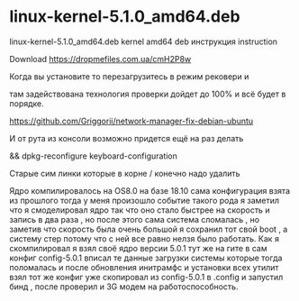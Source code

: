 # linux-kernel-5.1.0_amd64.deb
linux-kernel-5.1.0_amd64.deb kernel amd64 deb инструкция instruction

Download https://dropmefiles.com.ua/cmH2P8w

Когда вы установите то перезагрузитесь в режим рековери и 

там задействована технология проверки дойдет до 100% и всё будет в порядке.

https://github.com/Griggorii/network-manager-fix-debian-ubuntu

И от рута из консоли возможно придется ещё на раз делать

&& dpkg-reconfigure keyboard-configuration

Старые сим линки которые в корне / конечно надо удалить

Ядро компилировалось на OS8.0 на базе 18.10 сама конфигурация взята из прошлого тогда у меня произошло событие 
такого рода я заметил что я смоделировал ядро так что оно стало быстрее на скорость и запись в два раза , но после этого 
сама система сломалась , но заметив что скорость была очень большой я сохранил тот свой boot , а систему стер 
потому что с ней все равно нелзя было работать. 
Как я скомпилировал я взял своё ядро версии 5.0.1 тут же на гите в сам конфиг config-5.0.1 вписал те данные 
загрузки системы которые тогда поломалась и после обновления инитрамфс и установки всех утилит взял тот же конфиг уже 
скопировал из config-5.0.1 в .config и запустил бинд , после проверил и 3G модем на работоспособность.
